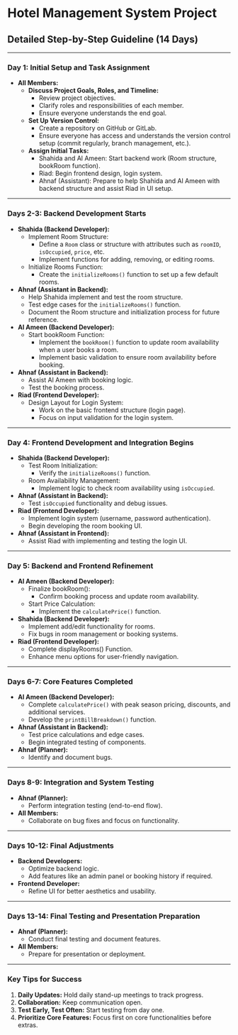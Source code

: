 # Hotel Management System Project

## Detailed Step-by-Step Guideline (14 Days)

---

### Day 1: Initial Setup and Task Assignment

- **All Members:**
  - **Discuss Project Goals, Roles, and Timeline:**
    - Review project objectives.
    - Clarify roles and responsibilities of each member.
    - Ensure everyone understands the end goal.
  - **Set Up Version Control:**
    - Create a repository on GitHub or GitLab.
    - Ensure everyone has access and understands the version control setup (commit regularly, branch management, etc.).
  - **Assign Initial Tasks:**
    - Shahida and Al Ameen: Start backend work (Room structure, bookRoom function).
    - Riad: Begin frontend design, login system.
    - Ahnaf (Assistant): Prepare to help Shahida and Al Ameen with backend structure and assist Riad in UI setup.

---

### Days 2-3: Backend Development Starts

- **Shahida (Backend Developer):**
  - Implement Room Structure:
    - Define a `Room` class or structure with attributes such as `roomID`, `isOccupied`, `price`, etc.
    - Implement functions for adding, removing, or editing rooms.
  - Initialize Rooms Function:
    - Create the `initializeRooms()` function to set up a few default rooms.
- **Ahnaf (Assistant in Backend):**
  - Help Shahida implement and test the room structure.
  - Test edge cases for the `initializeRooms()` function.
  - Document the Room structure and initialization process for future reference.
- **Al Ameen (Backend Developer):**
  - Start bookRoom Function:
    - Implement the `bookRoom()` function to update room availability when a user books a room.
    - Implement basic validation to ensure room availability before booking.
- **Ahnaf (Assistant in Backend):**
  - Assist Al Ameen with booking logic.
  - Test the booking process.
- **Riad (Frontend Developer):**
  - Design Layout for Login System:
    - Work on the basic frontend structure (login page).
    - Focus on input validation for the login system.

---

### Day 4: Frontend Development and Integration Begins

- **Shahida (Backend Developer):**
  - Test Room Initialization:
    - Verify the `initializeRooms()` function.
  - Room Availability Management:
    - Implement logic to check room availability using `isOccupied`.
- **Ahnaf (Assistant in Backend):**
  - Test `isOccupied` functionality and debug issues.
- **Riad (Frontend Developer):**
  - Implement login system (username, password authentication).
  - Begin developing the room booking UI.
- **Ahnaf (Assistant in Frontend):**
  - Assist Riad with implementing and testing the login UI.

---

### Day 5: Backend and Frontend Refinement

- **Al Ameen (Backend Developer):**
  - Finalize bookRoom():
    - Confirm booking process and update room availability.
  - Start Price Calculation:
    - Implement the `calculatePrice()` function.
- **Shahida (Backend Developer):**
  - Implement add/edit functionality for rooms.
  - Fix bugs in room management or booking systems.
- **Riad (Frontend Developer):**
  - Complete displayRooms() Function.
  - Enhance menu options for user-friendly navigation.

---

### Days 6-7: Core Features Completed

- **Al Ameen (Backend Developer):**
  - Complete `calculatePrice()` with peak season pricing, discounts, and additional services.
  - Develop the `printBillBreakdown()` function.
- **Ahnaf (Assistant in Backend):**
  - Test price calculations and edge cases.
  - Begin integrated testing of components.
- **Ahnaf (Planner):**
  - Identify and document bugs.

---

### Days 8-9: Integration and System Testing

- **Ahnaf (Planner):**
  - Perform integration testing (end-to-end flow).
- **All Members:**
  - Collaborate on bug fixes and focus on functionality.

---

### Days 10-12: Final Adjustments

- **Backend Developers:**
  - Optimize backend logic.
  - Add features like an admin panel or booking history if required.
- **Frontend Developer:**
  - Refine UI for better aesthetics and usability.

---

### Days 13-14: Final Testing and Presentation Preparation

- **Ahnaf (Planner):**
  - Conduct final testing and document features.
- **All Members:**
  - Prepare for presentation or deployment.

---

### Key Tips for Success

1. **Daily Updates:** Hold daily stand-up meetings to track progress.
2. **Collaboration:** Keep communication open.
3. **Test Early, Test Often:** Start testing from day one.
4. **Prioritize Core Features:** Focus first on core functionalities before extras.
